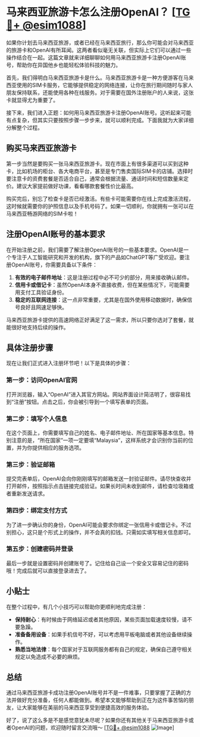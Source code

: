 # 马来西亚旅游卡怎么注册OpenAI？ [[TG💪+ @esim1088](https://t.me/s/esim1088)]

如果你计划去马来西亚旅游，或者已经在马来西亚旅行，那么你可能会对马来西亚的旅游卡和OpenAI有所耳闻。这两者看似毫无关联，但实际上它们可以通过一些操作结合在一起。这篇文章就来详细聊聊如何用马来西亚旅游卡注册OpenAI账号，帮助你在异国他乡也能轻松体验科技的魅力。

首先，我们得明白马来西亚旅游卡是什么。马来西亚旅游卡是一种方便游客在马来西亚使用的SIM卡服务，它能够提供稳定的网络连接，让你在旅行期间随时与家人朋友保持联系，还能使用各种在线服务。对于需要在国外注册账户的人来说，这张卡就显得尤为重要了。

接下来，我们进入正题：如何用马来西亚旅游卡注册OpenAI账号。这听起来可能有点复杂，但其实只要按照步骤一步步来，就可以顺利完成。下面我就为大家详细分解整个过程。

## 购买马来西亚旅游卡

第一步当然是要购买一张马来西亚旅游卡。现在市面上有很多渠道可以买到这种卡，比如机场的柜台、各大电商平台，甚至是专门售卖国际SIM卡的店铺。选择时要注意卡的资费套餐是否适合自己，通常会根据流量、通话时间和短信数量来定价。建议大家提前做好功课，看看哪款套餐性价比最高。

购买完后，别忘了检查卡是否已经激活。有些卡可能需要你在线上完成激活流程，这时候就需要你的护照信息以及手机号码了。如果一切顺利，你就拥有一张可以在马来西亚畅游网络的SIM卡啦！

## 注册OpenAI账号的基本要求

在开始注册之前，我们需要了解注册OpenAI账号的一些基本要求。OpenAI是一个专注于人工智能研究和开发的机构，旗下的产品如ChatGPT等广受欢迎。要注册OpenAI账号，你需要具备以下条件：

1. **有效的电子邮件地址**：这是注册过程中必不可少的部分，用来接收确认邮件。
2. **信用卡或借记卡**：虽然OpenAI本身不直接收费，但在某些情况下，可能需要用支付工具验证身份。
3. **稳定的互联网连接**：这一点非常重要，尤其是在国外使用移动数据时，确保信号良好且网速足够快。

马来西亚旅游卡提供的高速网络正好满足了这一需求，所以只要你选对了套餐，就能很好地支持后续的操作。

## 具体注册步骤

现在让我们正式进入注册环节吧！以下是具体的步骤：

### 第一步：访问OpenAI官网

打开浏览器，输入“OpenAI”进入其官方网站。网站界面设计简洁明了，很容易找到“注册”按钮。点击之后，你会被引导到一个填写表单的页面。

### 第二步：填写个人信息

在这个页面上，你需要填写自己的姓名、电子邮件地址、所在国家等基本信息。特别注意的是，“所在国家”一项一定要填“Malaysia”，这样系统才会识别你当前的位置，并为你提供相应的服务选项。

### 第三步：验证邮箱

提交完表单后，OpenAI会向你刚刚填写的邮箱发送一封验证邮件。请尽快查收并打开邮件，按照指示点击链接完成验证。如果长时间未收到邮件，请检查垃圾箱或者重新发送请求。

### 第四步：绑定支付方式

为了进一步确认你的身份，OpenAI可能会要求你绑定一张信用卡或借记卡。不过别担心，这只是个形式上的操作，并不会真的扣钱。只需如实填写相关信息即可。

### 第五步：创建密码并登录

最后一步就是设置密码并创建账号了。记住给自己设一个安全又容易记住的密码哦！完成后就可以直接登录进去了。

## 小贴士

在整个过程中，有几个小技巧可以帮助你更顺利地完成注册：

- **保持耐心**：有时候由于网络延迟或者其他原因，某些页面加载速度较慢，请不要急躁。
- **准备备用设备**：如果手机信号不好，可以考虑用平板电脑或者其他设备继续操作。
- **熟悉当地法律**：每个国家对于互联网服务都有自己的规定，确保自己遵守相关规定以免造成不必要的麻烦。

## 总结

通过马来西亚旅游卡成功注册OpenAI账号并不是一件难事，只要掌握了正确的方法并做好充分准备，任何人都能做到。希望本文能够帮助到正在为这件事苦恼的朋友，让大家能够在美丽的马来西亚享受到便捷高效的服务体验。

好了，说了这么多是不是感觉意犹未尽呢？如果你还有其他关于马来西亚旅游卡或者OpenAI的问题，欢迎随时留言交流哦～ [[TG💪+ @esim1088](https://t.me/s/esim1088) ![Image](https://i.postimg.cc/4NQfJmqS/Snipaste-2025-05-13-00-14-12.png)]